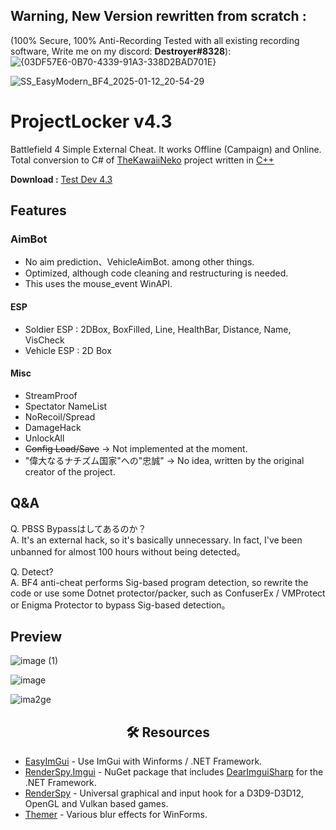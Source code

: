 ## Warning, New Version rewritten from scratch :

(100% Secure, 100% Anti-Recording Tested with all existing recording software, Write me on my discord: **Destroyer#8328**):  ![{03DF57E6-0B70-4339-91A3-338D2BAD701E}](https://github.com/user-attachments/assets/699b49d2-5885-4cf9-a25f-fb6c32633450)


![SS_EasyModern_BF4_2025-01-12_20-54-29](https://github.com/user-attachments/assets/574541e1-0bd0-4f12-b354-63994b67eba3)



# ProjectLocker v4.3
Battlefield 4 Simple External Cheat. It works Offline (Campaign) and Online.
Total conversion to C# of [TheKawaiiNeko](https://github.com/TheKawaiiNeko) project written in [C++](https://github.com/TheKawaiiNeko/BF4-External)  

**Download :** [Test Dev 4.3](https://github.com/DestroyerDarkNess/BF4-External/releases/tag/4.3)

## Features
### AimBot
* No aim prediction、VehicleAimBot. among other things.
* Optimized, although code cleaning and restructuring is needed.
* This uses the mouse_event WinAPI.
#### ESP
* Soldier ESP : 2DBox, BoxFilled, Line, HealthBar, Distance, Name, VisCheck
* Vehicle ESP : 2D Box
#### Misc
* StreamProof
* Spectator NameList
* NoRecoil/Spread
* DamageHack
* UnlockAll
* ~~Config Load/Save~~  ->  Not implemented at the moment.
* "偉大なるナチズム国家"への"忠誠" -> No idea, written by the original creator of the project.

## Q&A
Q. PBSS Bypassはしてあるのか？  
A. It's an external hack, so it's basically unnecessary. In fact, I've been unbanned for almost 100 hours without being detected。

Q. Detect?  
A. BF4 anti-cheat performs Sig-based program detection, so rewrite the code or use some Dotnet protector/packer, such as ConfuserEx / VMProtect or Enigma Protector to bypass Sig-based detection。  

## Preview
![image (1)](https://github.com/DestroyerDarkNess/BF4-External/assets/32405118/f8c7a37f-9101-4e8e-90d3-672dd62c96eb)

![image](https://github.com/DestroyerDarkNess/BF4-External/assets/32405118/8016790a-a92e-4cfe-b029-a52020984c75)

![ima2ge](https://github.com/DestroyerDarkNess/BF4-External/assets/32405118/551cb3d4-46ab-4d29-95ff-1f8145c3dac3)

<center>
<h2> 🛠️ Resources </h2>
</center>

- [EasyImGui](https://github.com/DestroyerDarkNess/EasyImGui) - Use ImGui with Winforms / .NET Framework.
- [RenderSpy.Imgui](https://www.nuget.org/packages/RenderSpy.ImGui) - NuGet package that includes [DearImguiSharp](https://github.com/Sewer56/DearImguiSharp) for the .NET Framework.
- [RenderSpy](https://github.com/DestroyerDarkNess/RenderSpy) - Universal graphical and input hook for a D3D9-D3D12, OpenGL and Vulkan based games.
- [Themer](https://github.com/arshx86/Themer) - Various blur effects for WinForms.
